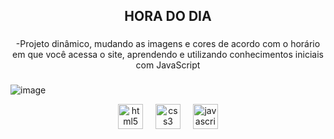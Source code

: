 <h2 align="center">HORA DO DIA</h2>

###

<p align="center">-Projeto dinâmico, mudando as imagens e cores de acordo com o horário em que você acessa o site, aprendendo e utilizando conhecimentos iniciais com JavaScript</p>

###

![image](https://github.com/user-attachments/assets/9756f0b8-7686-458b-b471-ddb5fcbd1769)
<div align="center">
  <img src="https://cdn.jsdelivr.net/gh/devicons/devicon/icons/html5/html5-original.svg" height="40" alt="html5 logo"  />
  <img width="12" />
  <img src="https://cdn.jsdelivr.net/gh/devicons/devicon/icons/css3/css3-original.svg" height="40" alt="css3 logo"  />
  <img width="12" />
  <img src="https://cdn.jsdelivr.net/gh/devicons/devicon/icons/javascript/javascript-original.svg" height="40" alt="javascript logo"  />
</div>
